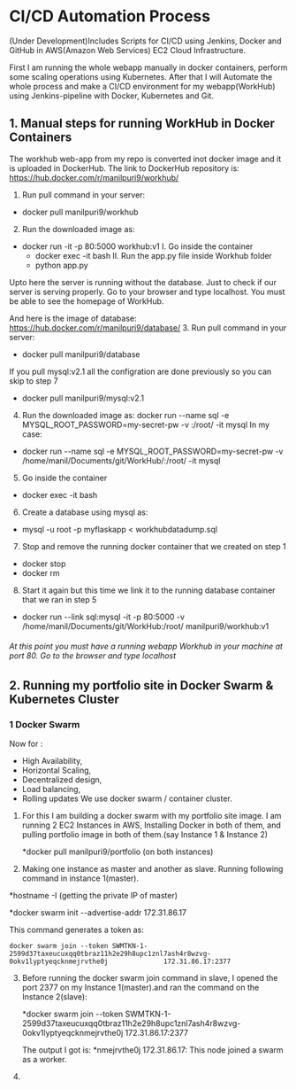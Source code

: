 # CI/CD Automation Process 
(Under Development)Includes Scripts for CI/CD using Jenkins, Docker and GitHub in AWS(Amazon Web Services) EC2 Cloud Infrastructure.

First I am running the whole webapp manually in docker containers, perform some scaling operations using Kubernetes. 
After that I will Automate the whole process and make a CI/CD environment for my webapp(WorkHub) using Jenkins-pipeline with Docker, Kubernetes and Git.

## 1. Manual steps for running WorkHub in Docker Containers 

The workhub web-app from my repo is converted inot docker image and it is uploaded in DockerHub.
The link to DockerHub repository is:
   https://hub.docker.com/r/manilpuri9/workhub/ 

1. Run pull command in your server: 
 *  docker pull manilpuri9/workhub      

2. Run the downloaded image as:

*   docker run -it -p 80:5000 workhub:v1
   I.   Go inside the container
      * docker exec -it <containerID> bash
   II.  Run the app.py file inside Workhub folder
      * python app.py

Upto here the server is running without the database. Just to check if our server is serving properly.
Go to your browser and type localhost. You must be able to see the homepage of WorkHub.

And here is the image of database:
https://hub.docker.com/r/manilpuri9/database/
3. Run pull command in your server:
* docker pull manilpuri9/database

If you pull mysql:v2.1 all the configration are done previously so you can skip to step 7

* docker pull manilpuri9/mysql:v2.1  


4. Run the downloaded image as:
 docker run --name sql -e MYSQL_ROOT_PASSWORD=my-secret-pw -v <path of your mysqldumpfile.sql>:/root/ -it mysql
 In my case:
*   docker run --name sql -e MYSQL_ROOT_PASSWORD=my-secret-pw -v /home/manil/Documents/git/WorkHub/:/root/ -it mysql
5. Go inside the container
*   docker exec -it <containerID> bash
6.  Create a database using mysql as:
*   mysql -u root -p myflaskapp < workhubdatadump.sql

7. Stop and remove the running docker container that we created on step 1
*  docker stop <containerID>
*  docker rm <containerID>

8. Start it again but this time we link it to the running database container that we ran in step 5
*  docker run --link sql:mysql -it -p 80:5000 -v /home/manil/Documents/git/WorkHub:/root/ manilpuri9/workhub:v1

###### At this point you must have a running webapp Workhub in your machine at port 80. Go to the browser and type localhost

## 2. Running my portfolio site in Docker Swarm & Kubernetes Cluster
###   1 Docker Swarm
   Now for :
   * High Availability,
   * Horizontal Scaling,
   * Decentralized design, 
   * Load balancing,
   * Rolling updates
   We use docker swarm / container cluster.
   
   1. For this I am building a docker swarm with my portfolio site image. 
      I am running 2 EC2 Instances in AWS, Installing Docker in both of them, and pulling portfolio image in both of them.(say Instance 1 & Instance 2)
      
      *docker pull manilpuri9/portfolio     (on both instances)
      
   2. Making one instance as master and another as slave. Running following command in instance 1(master).
   
   *hostname -I (getting the private IP of master)
   
   *docker swarm init --advertise-addr 172.31.86.17
   
   This command generates a token as:
   
    docker swarm join --token SWMTKN-1-2599d37taxeucuxqq0tbraz11h2e29h8upc1znl7ash4r8wzvg-0okv1lyptyeqcknmejrvthe0j              172.31.86.17:2377
   
   3. Before running the docker swarm join command in slave, I opened the port 2377 on my Instance 1(master).and ran the           command on the Instance 2(slave):
   
      *docker swarm join --token SWMTKN-1-2599d37taxeucuxqq0tbraz11h2e29h8upc1znl7ash4r8wzvg-0okv1lyptyeqcknmejrvthe0j               172.31.86.17:2377
      
      The output I got is:
      *nmejrvthe0j 172.31.86.17:
      This node joined a swarm as a worker.
   
   4. 

      
      
   
   


